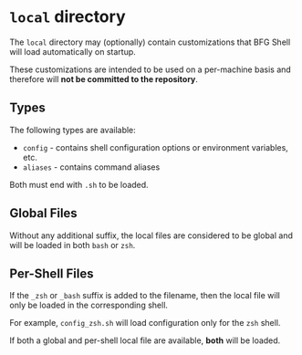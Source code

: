 # `local` directory

The `local` directory may (optionally) contain customizations that BFG Shell
will load automatically on startup.

These customizations are intended to be used on a per-machine basis and
therefore will **not be committed to the repository**.

## Types

The following types are available:

- `config` - contains shell configuration options or environment variables, etc.
- `aliases` - contains command aliases

Both must end with `.sh` to be loaded.

## Global Files

Without any additional suffix, the local files are considered to be global and
will be loaded in both `bash` or `zsh`.

## Per-Shell Files

If the `_zsh` or `_bash` suffix is added to the filename, then the local file
will only be loaded in the corresponding shell.

For example, `config_zsh.sh` will load configuration only for the `zsh` shell.

If both a global and per-shell local file are available, **both** will be
loaded.
